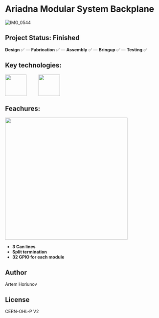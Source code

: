 # Ariadna Modular System Backplane
![IMG_0544](https://github.com/user-attachments/assets/28a86a41-45a0-46c3-a877-61f891d24307)
## Project Status: **Finished**  
**Design** ✅ — **Fabrication** ✅ — **Assembly** ✅ — **Bringup** ✅ — **Testing** ✅  
## Key technologies:
<img align="center" height="70" src="https://github.com/user-attachments/assets/b9e7a733-c604-4bd4-b8ea-bd48c80eab4d">&nbsp;&nbsp;&nbsp;&nbsp; &nbsp;&nbsp;&nbsp;&nbsp; <img align="center" height="70" src="https://github.com/user-attachments/assets/c88ec725-c17d-4c96-86e4-d47900c1a8e7">
## Feachures:
<img align="center" height="400" src="https://github.com/user-attachments/assets/3dcdbe0c-fe65-40e2-b6a1-e3f41eb1269b">&nbsp;&nbsp;&nbsp;&nbsp; &nbsp;&nbsp;&nbsp;&nbsp;
- **3 Can lines**
- **Split termination**
- **32 GPIO for each module**
## Author
Artem Horiunov
## License
CERN-OHL-P V2
